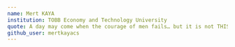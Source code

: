 ```yaml
---
name: Mert KAYA
institution: TOBB Economy and Technology University
quote: A day may come when the courage of men fails… but it is not THIS day.
github_user: mertkayacs
---
```

